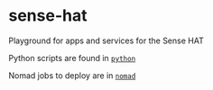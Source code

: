 # sense-hat

Playground for apps and services for the Sense HAT

Python scripts are found in [`python`](python/)

Nomad jobs to deploy are in [`nomad`](nomad)
